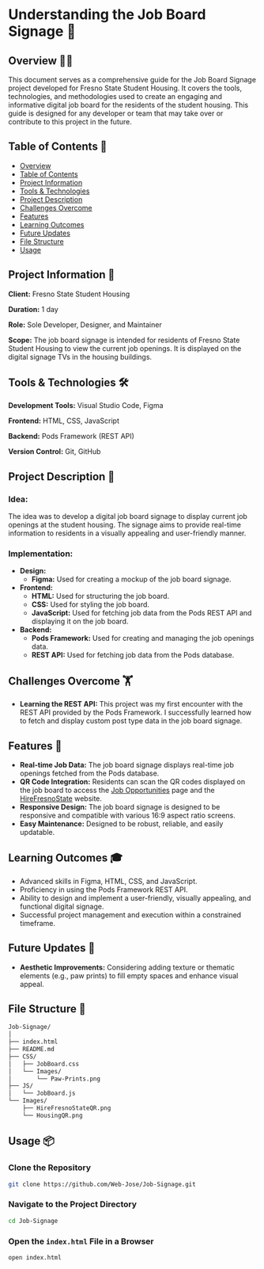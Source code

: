 # Understanding the Job Board Signage 💼

## Overview ✍🏻

This document serves as a comprehensive guide for the Job Board Signage project developed for Fresno State Student Housing. It covers the tools, technologies, and methodologies used to create an engaging and informative digital job board for the residents of the student housing. This guide is designed for any developer or team that may take over or contribute to this project in the future.

## Table of Contents 📑

- [Overview](#overview-)
- [Table of Contents](#table-of-contents-)
- [Project Information](#project-information-)
- [Tools & Technologies](#tools--technologies-)
- [Project Description](#project-description-)
- [Challenges Overcome](#challenges-overcome-)
- [Features](#features-)
- [Learning Outcomes](#learning-outcomes-)
- [Future Updates](#future-updates-)
- [File Structure](#file-structure-)
- [Usage](#usage-)

## Project Information 📌

**Client:** Fresno State Student Housing

**Duration:** 1 day

**Role:** Sole Developer, Designer, and Maintainer

**Scope:** The job board signage is intended for residents of Fresno State Student Housing to view the current job openings. It is displayed on the digital signage TVs in the housing buildings.

## Tools & Technologies 🛠️

**Development Tools:** Visual Studio Code, Figma

**Frontend:** HTML, CSS, JavaScript

**Backend:** Pods Framework (REST API)

**Version Control:** Git, GitHub

## Project Description 📖

### Idea:

The idea was to develop a digital job board signage to display current job openings at the student housing. The signage aims to provide real-time information to residents in a visually appealing and user-friendly manner.

### Implementation:

- **Design:**
  - **Figma:** Used for creating a mockup of the job board signage.
- **Frontend:**
  - **HTML:** Used for structuring the job board.
  - **CSS:** Used for styling the job board.
  - **JavaScript:** Used for fetching job data from the Pods REST API and displaying it on the job board.
- **Backend:**
  - **Pods Framework:** Used for creating and managing the job openings data.
  - **REST API:** Used for fetching job data from the Pods database.

## Challenges Overcome 🏋️

- **Learning the REST API:** This project was my first encounter with the REST API provided by the Pods Framework. I successfully learned how to fetch and display custom post type data in the job board signage.

## Features 🌟

- **Real-time Job Data:** The job board signage displays real-time job openings fetched from the Pods database.
- **QR Code Integration:** Residents can scan the QR codes displayed on the job board to access the [Job Opportunities](https://fresnostatestudenthousing.org/job-opportunities/) page and the [HireFresnoState](https://gtscandidate.mbafocus.com/FresnoState/RouteUsers.aspx?ReturnUrl=/FresnoState/Candidates/Authenticated/Dashboard.aspx) website.
- **Responsive Design:** The job board signage is designed to be responsive and compatible with various 16:9 aspect ratio screens.
- **Easy Maintenance:** Designed to be robust, reliable, and easily updatable.

## Learning Outcomes 🎓

- Advanced skills in Figma, HTML, CSS, and JavaScript.
- Proficiency in using the Pods Framework REST API.
- Ability to design and implement a user-friendly, visually appealing, and functional digital signage.
- Successful project management and execution within a constrained timeframe.

## Future Updates 🚀

- **Aesthetic Improvements:** Considering adding texture or thematic elements (e.g., paw prints) to fill empty spaces and enhance visual appeal.

## File Structure 📂

```bash
Job-Signage/
│
├── index.html
├── README.md
├── CSS/
│   ├── JobBoard.css
│   └── Images/
│       └── Paw-Prints.png
├── JS/
│   └── JobBoard.js
└── Images/
    ├── HireFresnoStateQR.png
    └── HousingQR.png
```

## Usage 📦

### Clone the Repository

```bash
git clone https://github.com/Web-Jose/Job-Signage.git
```

### Navigate to the Project Directory

```bash
cd Job-Signage
```

### Open the `index.html` File in a Browser

```bash
open index.html
```
